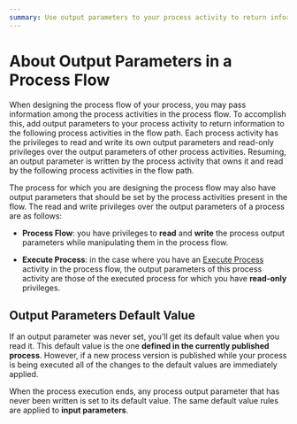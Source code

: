 ```yaml
---
summary: Use output parameters to your process activity to return information to the following process activities in the flow path.
---
```


# About Output Parameters in a Process Flow

When designing the process flow of your process, you may pass information among the process activities in the process flow. To accomplish this, add output parameters to your process activity to return information to the following process activities in the flow path. Each process activity has the privileges to read and write its own output parameters and read-only privileges over the output parameters of other process activities. Resuming, an output parameter is written by the process activity that owns it and read by the following process activities in the flow path.

The process for which you are designing the process flow may also have output parameters that should be set by the process activities present in the flow. The read and write privileges over the output parameters of a process are as follows:

* **Process Flow**: you have privileges to **read** and **write** the process output parameters while manipulating them in the process flow.

* **Execute Process**: in the case where you have an [Execute Process](<../../../ref/lang/auto/Class.Execute Process.final.md>) activity in the process flow, the output parameters of this process activity are those of the executed process for which you have **read-only** privileges.

## Output Parameters Default Value

If an output parameter was never set, you'll get its default value when you read it. This default value is the one **defined in the currently published process**. However, if a new process version is published while your process is being executed all of the changes to the default values are immediately applied.

When the process execution ends, any process output parameter that has never been written is set to its default value. The same default value rules are applied to **input parameters**.
